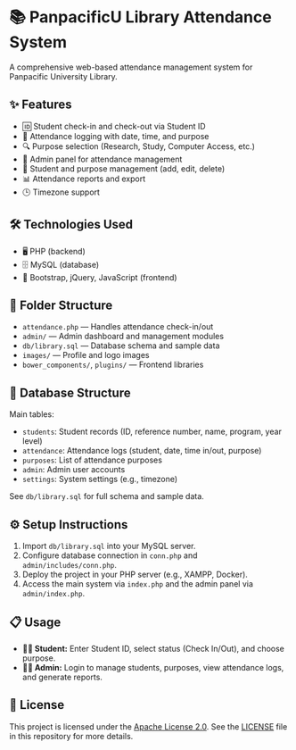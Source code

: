 # 📚 PanpacificU Library Attendance System

A comprehensive web-based attendance management system for Panpacific University Library.

## ✨ Features

- 🆔 Student check-in and check-out via Student ID
- 📝 Attendance logging with date, time, and purpose
- 🔍 Purpose selection (Research, Study, Computer Access, etc.)
- 🔐 Admin panel for attendance management
- 👥 Student and purpose management (add, edit, delete)
- 📊 Attendance reports and export
- 🕒 Timezone support

## 🛠️ Technologies Used

- 🖥️ PHP (backend)
- 🗄️ MySQL (database)
- 🎨 Bootstrap, jQuery, JavaScript (frontend)

## 📁 Folder Structure

- `attendance.php` — Handles attendance check-in/out
- `admin/` — Admin dashboard and management modules
- `db/library.sql` — Database schema and sample data
- `images/` — Profile and logo images
- `bower_components/`, `plugins/` — Frontend libraries

## 💾 Database Structure

Main tables:
- `students`: Student records (ID, reference number, name, program, year level)
- `attendance`: Attendance logs (student, date, time in/out, purpose)
- `purposes`: List of attendance purposes
- `admin`: Admin user accounts
- `settings`: System settings (e.g., timezone)

See `db/library.sql` for full schema and sample data.

## ⚙️ Setup Instructions

1. Import `db/library.sql` into your MySQL server.
2. Configure database connection in `conn.php` and `admin/includes/conn.php`.
3. Deploy the project in your PHP server (e.g., XAMPP, Docker).
4. Access the main system via `index.php` and the admin panel via `admin/index.php`.

## 📋 Usage

- **👨‍🎓 Student:** Enter Student ID, select status (Check In/Out), and choose purpose.
- **👨‍💼 Admin:** Login to manage students, purposes, view attendance logs, and generate reports.

## 📜 License

This project is licensed under the [Apache License 2.0](https://www.apache.org/licenses/LICENSE-2.0). See the [LICENSE](LICENSE) file in this repository for more details.
